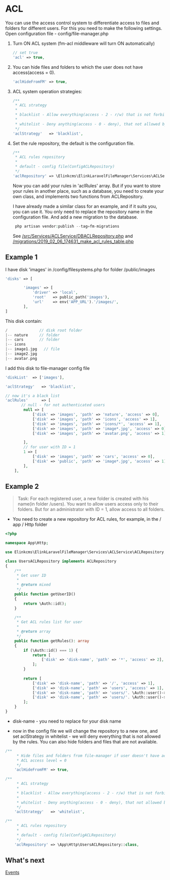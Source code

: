 # ACL

You can use the access control system to differentiate access to files and folders for different users.
For this you need to make the following settings.
Open configuration file - config/file-manager.php

1. Turn ON ACL system (fm-acl middleware will turn ON automatically)

    ```php
    // set true
    'acl' => true,
    ```

2. You can hide files and folders to which the user does not have access(access = 0).

    ```php
    'aclHideFromFM' => true,
    ```
3. ACL system operation strategies:

    ```php
    /**
     * ACL strategy
     *
     * blacklist - Allow everything(access - 2 - r/w) that is not forbidden by the ACL rules list
     *
     * whitelist - Deny anything(access - 0 - deny), that not allowed by the ACL rules list
     */
    'aclStrategy'   => 'blacklist',
    ```

4. Set the rule repository, the default is the configuration file.
   
   ```php
   /**
    * ACL rules repository
    *
    * default - config file(ConfigACLRepository)
    */
   'aclRepository' => \Elinkcms\ElinkLaravelFileManager\Services\ACLService\ConfigACLRepository::class,
   ```
   
   Now you can add your rules in 'aclRules' array. But if you want to store your rules in another place, such as a database, you need to create your own class, and implements two functions from ACLRepository.
   
   I have already made a similar class for an example, and if it suits you, you can use it. You only need to replace the repository name in the configuration file. And add a new migration to the database.
   
   ```php
    php artisan vendor:publish --tag=fm-migrations
    ```
   
   See [/src/Services/ACLService/DBACLRepository.php](../src/Services/ACLService/DBACLRepository.php) and [/migrations/2019_02_06_174631_make_acl_rules_table.php](./../migrations/2019_02_06_174631_make_acl_rules_table.php)
   
## Example 1

I have disk 'images' in /config/filesystems.php for folder /public/images

```php
'disks' => [

        'images' => [
            'driver' => 'local',
            'root'   => public_path('images'),
            'url'    => env('APP_URL').'/images/',
        ],
]
```

This disk contain:

```php
/              // disk root folder
|-- nature     // folder
|-- cars       // folder
|-- icons
|-- image1.jpg   // file
|-- image2.jpg
|-- avatar.png
```

I add this disk to file-manager config file

```php
'diskList'  => ['images'],

'aclStrategy'   => 'blacklist',

// now it's a black list
'aclRules'      => [
       // null - for not authenticated users
        null => [
            ['disk' => 'images', 'path' => 'nature', 'access' => 0],      // guest don't have access for this folder
            ['disk' => 'images', 'path' => 'icons', 'access' => 1],       // only read - guest can't change folder - rename, delete
            ['disk' => 'images', 'path' => 'icons/*', 'access' => 1],     // only read all files and foders in this folder
            ['disk' => 'images', 'path' => 'image*.jpg', 'access' => 0],  // can't read and write (preview, rename, delete..)
            ['disk' => 'images', 'path' => 'avatar.png', 'access' => 1],  // only read (view)

        ],
        // for user with ID = 1
        1 => [
            ['disk' => 'images', 'path' => 'cars', 'access' => 0],        // don't have access
            ['disk' => 'public', 'path' => 'image*.jpg', 'access' => 1],  // only read (view)
        ],
    ],
```

## Example 2

> Task: For each registered user, a new folder is created with his name(in folder /users). You want to allow users access only to their folders. But for an administrator with ID = 1, allow access to all folders.

- You need to create a new repository for ACL rules, for example, in the / app / Http folder

```php
<?php

namespace App\Http;

use Elinkcms\ElinkLaravelFileManager\Services\ACLService\ACLRepository;

class UsersACLRepository implements ACLRepository
{
    /**
     * Get user ID
     *
     * @return mixed
     */
    public function getUserID()
    {
        return \Auth::id();
    }

    /**
     * Get ACL rules list for user
     *
     * @return array
     */
    public function getRules(): array
    {
        if (\Auth::id() === 1) {
            return [
                ['disk' => 'disk-name', 'path' => '*', 'access' => 2],
            ];
        }
        
        return [
            ['disk' => 'disk-name', 'path' => '/', 'access' => 1],                                  // main folder - read
            ['disk' => 'disk-name', 'path' => 'users', 'access' => 1],                              // only read
            ['disk' => 'disk-name', 'path' => 'users/'. \Auth::user()->name, 'access' => 1],        // only read
            ['disk' => 'disk-name', 'path' => 'users/'. \Auth::user()->name .'/*', 'access' => 2],  // read and write
        ];
    }
}
```

- disk-name - you need to replace for your disk name

- now in the config file we will change the repository to a new one, and set aclStrategy in whitelist - we will deny everything that is not allowed by the rules. You can also hide folders and files that are not available.

```php
/**
     * Hide files and folders from file-manager if user doesn't have access
     * ACL access level = 0
     */
    'aclHideFromFM' => true,

/**
     * ACL strategy
     *
     * blacklist - Allow everything(access - 2 - r/w) that is not forbidden by the ACL rules list
     *
     * whitelist - Deny anything(access - 0 - deny), that not allowed by the ACL rules list
     */
    'aclStrategy'   => 'whitelist',

/**
     * ACL rules repository
     *
     * default - config file(ConfigACLRepository)
     */
    'aclRepository' => \App\Http\UsersACLRepository::class,
```


## What's next

[Events](./events.md)
